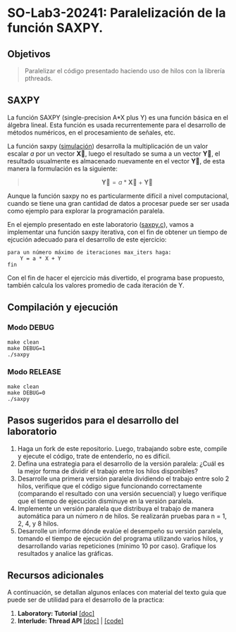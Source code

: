 # SO-Lab3-20241: Paralelización de la función SAXPY.

## Objetivos

> Paralelizar el código presentado haciendo uso de hilos con la librería pthreads.

## SAXPY

La función SAXPY (single-precision A\*X plus Y) es una función básica en el álgebra lineal. Esta función es usada recurrentemente para el desarrollo de métodos numéricos, en el procesamiento de señales, etc.

La función saxpy ([simulación](https://pythontutor.com/render.html#code=%23include%20%3Cstdio.h%3E%0A%0Aint%20main%28%29%20%7B%20%0A%20%20int%20N%20%3D%206%3B%0A%20%20float%20a%3D3.1415%3B%0A%20%20float%20x%5B%5D%3D%7B1,2,3,4,5,6%7D%3B%0A%20%20float%20y%5B%5D%3D%7B7,8,9,0,1,2%7D%3B%0A%20%20for%28int%20i%3D0%3B%20i%3CN%3B%20i%2B%2B%29%7B%0A%20%20%20%20y%5Bi%5D%3Da*x%5Bi%5D%2By%5Bi%5D%3B%0A%20%20%7D%0A%7D&cumulative=false&curInstr=0&heapPrimitives=nevernest&mode=display&origin=opt-frontend.js&py=c_gcc9.3.0&rawInputLstJSON=%5B%5D&textReferences=false)) desarrolla la multiplicación de un valor escalar $a$ por un vector $\mathbf{\vec{X}}$, luego el resultado se suma a un vector $\mathbf{\vec{Y}}$, el resultado usualmente es almacenado nuevamente en el vector $\mathbf{\vec{Y}}$, de esta manera la formulación es la siguiente:

> $$ \mathbf{\vec{Y}} = a*\mathbf{\vec{X}} + \mathbf{\vec{Y}} $$


Aunque la función saxpy no es particularmente difícil a nivel computacional, cuando se tiene una gran cantidad de datos a procesar puede ser ser usada como ejemplo para explorar la programación paralela.  

En el ejemplo presentado en este laboratorio ([saxpy.c](src/saxpy.c)), vamos a implementar una función saxpy iterativa, con el fin de obtener un tiempo de ejcución adecuado para el desarrollo de este ejercicio:

```
para un número máximo de iteraciones max_iters haga: 
    Y = a * X + Y 
fin
```

Con el fin de hacer el ejercicio más divertido, el programa base propuesto, también calcula los valores promedio de cada iteración de Y. 

## Compilación y ejecución

### Modo DEBUG

```
make clean
make DEBUG=1
./saxpy
```

### Modo RELEASE

```
make clean
make DEBUG=0
./saxpy
```

## Pasos sugeridos para el desarrollo del laboratorio

1. Haga un fork de este repositorio. Luego, trabajando sobre este, compile y ejecute el código, trate de entenderlo, no es difícil.
2. Defina una estrategia para el desarrollo de la versión paralela: ¿Cuál es la mejor forma de dividir el trabajo entre los hilos disponibles?
3. Desarrolle una primera versión paralela dividiendo el trabajo entre solo 2 hilos, verifique que el código sigue funcionando correctamente (comparando el resultado con una versión secuencial) y luego verifique que el tiempo de ejecución disminuye en la versión paralela.
4. Implemente un versión paralela que distribuya el trabajo de manera automática para un número *n* de hilos. Se realizarán pruebas para n = 1, 2, 4, y 8 hilos.
5. Desarrolle un informe dónde evalúe el desempeño su versión paralela, tomando el tiempo de ejecución del programa utilizando varios hilos, y desarrollando varias repeticiones (mínimo 10 por caso). Grafique los resultados y analice las gráficas.

## Recursos adicionales

A continuación, se detallan algunos enlaces con material del texto guia que puede ser de utilidad para el desarrollo de la practica:
1. **Laboratory: Tutorial** [[doc]](https://pages.cs.wisc.edu/~remzi/OSTEP/lab-tutorial.pdf)
2. **Interlude: Thread API** [[doc]](https://pages.cs.wisc.edu/~remzi/OSTEP/threads-api.pdf) | [[code]](examples_ostep/threads-api/)